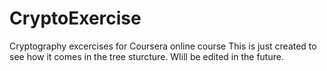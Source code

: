# CryptoExercise
Cryptography excercises for Coursera online course
 This is just created to see  how it comes in the tree sturcture. WIill be edited in the future.
